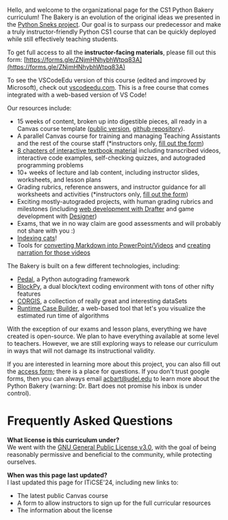 Hello, and welcome to the organizational page for the CS1 Python Bakery curriculum! The Bakery is an evolution of the original ideas we presented in the [Python Sneks project](https://acbart.github.io/python-sneks/). Our goal is to surpass our predecessor and make a truly instructor-friendly Python CS1 course that can be quickly deployed while still effectively teaching students.

To get full access to all the **instructor-facing materials**, please fill out this form: [https://forms.gle/ZNjmHNhybhWtpq83A](https://forms.gle/ZNjmHNhybhWtpq83A)

To see the VSCodeEdu version of this course (edited and improved by Microsoft), check out [vscodeedu.com](https://vscodeedu.com/courses/intro-to-python). This is a free course that comes integrated with a web-based version of VS Code!

Our resources include:
* 15 weeks of content, broken up into digestible pieces, all ready in a Canvas course template ([public version](https://canvas.instructure.com/enroll/WAFD8D), [github repository](https://github.com/python-bakery/bakery-curriculum-public)).
* A parallel Canvas course for training and managing Teaching Assistants and the rest of the course staff (*instructors only, [fill out the form](https://forms.gle/ZNjmHNhybhWtpq83A))
* [8 chapters of interactive textbook material](https://blockpy.cis.udel.edu/assignments/textbook/bakery_textbook) including transcribed videos, interactive code examples, self-checking quizzes, and autograded programming problems
* 10+ weeks of lecture and lab content, including instructor slides, worksheets, and lesson plans
* Grading rubrics, reference answers, and instructor guidance for all worksheets and activities (*instructors only, [fill out the form](https://forms.gle/ZNjmHNhybhWtpq83A))
* Exciting mostly-autograded projects, with human grading rubrics and milestones (including [web development with Drafter](https://drafter-edu.github.io/drafter/) and game development with [Designer](https://designer-edu.github.io/))
* Exams, that we in no way claim are good assessments and will probably not share with you :)
* [Indexing cats](https://acbart.github.io/index-the-cat/alpha/)!
* Tools for [converting Markdown into PowerPoint/Videos](https://github.com/python-bakery/bake-mark) and [creating narration for those videos](https://github.com/python-bakery/bake-dubs)

The Bakery is built on a few different technologies, including:
* [Pedal](https://github.com/acbart/pedal/), a Python autograding framework
* [BlockPy](https://blockpy.cis.udel.edu/blockpy/load), a dual block/text coding environment with tons of other nifty features
* [CORGIS](http://think.cs.vt.edu/corgis), a collection of really great and interesting dataSets
* [Runtime Case Builder](https://acbart.github.io/runtime-case-builder/?preload=RCB_find_with_break_dynamic.json), a web-based tool that let's you visualize the estimated run time of algorithms

With the exception of our exams and lesson plans, everything we have created is open-source. We plan to have everything available at some level to teachers. However, we are still exploring ways to release our curriculum in ways that will not damage its instructional validity.

If you are interested in learning more about this project, you can also fill out the [access form](https://forms.gle/ZNjmHNhybhWtpq83A); there is a place for questions. If you don't trust google forms, then you can always email [acbart@udel.edu](mailto:acbart@udel.edu) to learn more about the Python Bakery (warning: Dr. Bart does not promise his inbox is under control).

# Frequently Asked Questions

**What license is this curriculum under?**\
We went with the [GNU General Public License v3.0](https://github.com/python-bakery/bakery-curriculum/blob/main/LICENSE), with the goal of being reasonably permissive and beneficial to the community, while protecting ourselves.

**When was this page last updated?**\
I last updated this page for ITiCSE'24, including new links to:
* The latest public Canvas course
* A form to allow instructors to sign up for the full curricular resources
* The information about the license

